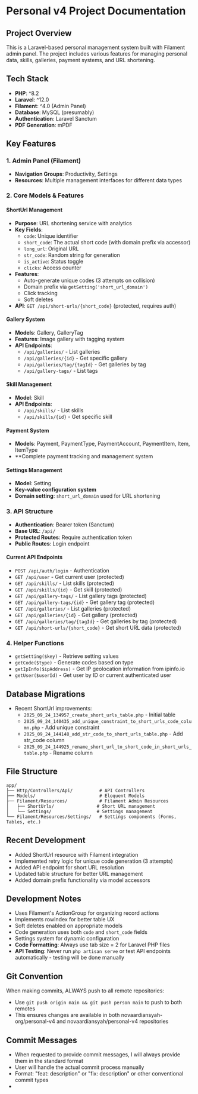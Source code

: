 # Personal v4 Project Documentation

## Project Overview
This is a Laravel-based personal management system built with Filament admin panel. The project includes various features for managing personal data, skills, galleries, payment systems, and URL shortening.

## Tech Stack
- **PHP**: ^8.2
- **Laravel**: ^12.0
- **Filament**: ^4.0 (Admin Panel)
- **Database**: MySQL (presumably)
- **Authentication**: Laravel Sanctum
- **PDF Generation**: mPDF

## Key Features

### 1. Admin Panel (Filament)
- **Navigation Groups**: Productivity, Settings
- **Resources**: Multiple management interfaces for different data types

### 2. Core Models & Features

#### ShortUrl Management
- **Purpose**: URL shortening service with analytics
- **Key Fields**:
  - `code`: Unique identifier
  - `short_code`: The actual short code (with domain prefix via accessor)
  - `long_url`: Original URL
  - `str_code`: Random string for generation
  - `is_active`: Status toggle
  - `clicks`: Access counter
- **Features**:
  - Auto-generate unique codes (3 attempts on collision)
  - Domain prefix via `getSetting('short_url_domain')`
  - Click tracking
  - Soft deletes
- **API**: `GET /api/short-urls/{short_code}` (protected, requires auth)

#### Gallery System
- **Models**: Gallery, GalleryTag
- **Features**: Image gallery with tagging system
- **API Endpoints**:
  - `/api/galleries/` - List galleries
  - `/api/galleries/{id}` - Get specific gallery
  - `/api/galleries/tag/{tagId}` - Get galleries by tag
  - `/api/gallery-tags/` - List tags

#### Skill Management
- **Model**: Skill
- **API Endpoints**:
  - `/api/skills/` - List skills
  - `/api/skills/{id}` - Get specific skill

#### Payment System
- **Models**: Payment, PaymentType, PaymentAccount, PaymentItem, Item, ItemType
- **Complete payment tracking and management system

#### Settings Management
- **Model**: Setting
- **Key-value configuration system**
- **Domain setting**: `short_url_domain` used for URL shortening

### 3. API Structure
- **Authentication**: Bearer token (Sanctum)
- **Base URL**: `/api/`
- **Protected Routes**: Require authentication token
- **Public Routes**: Login endpoint

#### Current API Endpoints
- `POST /api/auth/login` - Authentication
- `GET /api/user` - Get current user (protected)
- `GET /api/skills/` - List skills (protected)
- `GET /api/skills/{id}` - Get skill (protected)
- `GET /api/gallery-tags/` - List gallery tags (protected)
- `GET /api/gallery-tags/{id}` - Get gallery tag (protected)
- `GET /api/galleries/` - List galleries (protected)
- `GET /api/galleries/{id}` - Get gallery (protected)
- `GET /api/galleries/tag/{tagId}` - Get galleries by tag (protected)
- `GET /api/short-urls/{short_code}` - Get short URL data (protected)

### 4. Helper Functions
- `getSetting($key)` - Retrieve setting values
- `getCode($type)` - Generate codes based on type
- `getIpInfo($ipAddress)` - Get IP geolocation information from ipinfo.io
- `getUser($userId)` - Get user by ID or current authenticated user

## Database Migrations
- Recent ShortUrl improvements:
  - `2025_09_24_134957_create_short_urls_table.php` - Initial table
  - `2025_09_24_140435_add_unique_constraint_to_short_urls_code_column.php` - Add unique constraint
  - `2025_09_24_144148_add_str_code_to_short_urls_table.php` - Add str_code column
  - `2025_09_24_144925_rename_short_url_to_short_code_in_short_urls_table.php` - Rename column

## File Structure
```
app/
├── Http/Controllers/Api/          # API Controllers
├── Models/                        # Eloquent Models
├── Filament/Resources/            # Filament Admin Resources
│   ├── ShortUrls/                # Short URL management
│   └── Settings/                 # Settings management
└── Filament/Resources/Settings/   # Settings components (Forms, Tables, etc.)
```

## Recent Development
- Added ShortUrl resource with Filament integration
- Implemented retry logic for unique code generation (3 attempts)
- Added API endpoint for short URL resolution
- Updated table structure for better URL management
- Added domain prefix functionality via model accessors

## Development Notes
- Uses Filament's ActionGroup for organizing record actions
- Implements rowIndex for better table UX
- Soft deletes enabled on appropriate models
- Code generation uses both `code` and `short_code` fields
- Settings system for dynamic configuration
- **Code Formatting**: Always use tab size = 2 for Laravel PHP files
- **API Testing**: Never run `php artisan serve` or test API endpoints automatically - testing will be done manually

## Git Convention
When making commits, ALWAYS push to all remote repositories:
- Use `git push origin main && git push person main` to push to both remotes
- This ensures changes are available in both novaardiansyah-org/personal-v4 and novaardiansyah/personal-v4 repositories

## Commit Messages
- When requested to provide commit messages, I will always provide them in the standard format
- User will handle the actual commit process manually
- Format: "feat: description" or "fix: description" or other conventional commit types
- 